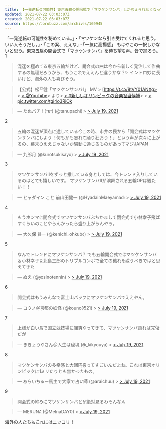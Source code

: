 ```yaml
---
title: 【一発逆転の可能性】東京五輪の開会式で「マツケンサンバ」しか考えられなくなってきた９選
updated: 2021-07-22 03:03:07Z
created: 2021-07-22 03:03:07Z
source: https://corobuzz.com/archives/169945
---
```


「一発逆転の可能性を秘めている。」・「マツケンなら引き受けてくれると思う。いい人そうだし。」・「この案、ええな」・「一気に高揚感」
もはやこの一択しかないと思う。東京五輪の開会式で「マツケンサンバ」を待ち望む声。皆で踊ろう。
1
> 混迷を極めてる東京五輪だけど、開会式の曲は今から新しく発注して作曲するの無理だろうから、もうこれでええんと違うかな？✨
> イントロ妙に長いけど、海外の人も喜びそう。

> 【公式】松平健「マツケンサンバⅡ」 MV > [https://t.co/8tVY01ANXg>   > [> @YouTube](https://twitter.com/YouTube?ref_src=twsrc%5Etfw)> より> [> #新しいオリンピックの音楽担当候補](https://twitter.com/hashtag/%E6%96%B0%E3%81%97%E3%81%84%E3%82%AA%E3%83%AA%E3%83%B3%E3%83%94%E3%83%83%E3%82%AF%E3%81%AE%E9%9F%B3%E6%A5%BD%E6%8B%85%E5%BD%93%E5%80%99%E8%A3%9C?src=hash&ref_src=twsrc%5Etfw)>   > [> pic.twitter.com/tgi4o3RiOk](https://t.co/tgi4o3RiOk)

> — たぬパチ！(ᵔᴥᵔ) (@tanupachi) > [> July 19, 2021](https://twitter.com/tanupachi/status/1417083710675947529?ref_src=twsrc%5Etfw)

2

> 五輪の混迷が頂点に達している今この時、市井の民から「開会式はマツケンサンバにしよう！何もかも忘れて踊り狂おう！」という声が次々に上がるの、幕末のええじゃないか騒動に通じるものがあってマジJAPAN

> — 九郎月 (@kurotsukisayo) > [> July 19, 2021](https://twitter.com/kurotsukisayo/status/1417098065098395652?ref_src=twsrc%5Etfw)

3
> マツケンサンバIIをずっと推している身としては、今トレンド入りしているのはとても嬉しいです。
> マツケンサンバIIが演舞される五輪OPは観たい！！

> — ヒャダイン こと 前山田健一 (@HyadainMaeyamad) > [> July 19, 2021](https://twitter.com/HyadainMaeyamad/status/1417103933831401472?ref_src=twsrc%5Etfw)

4
> もうホンマに開会式でマツケンサンバぶちかまして閉会式で小林幸子飛ばすくらいのことやらんかったら盛り上がらんやろ。

> — 大久保 賢一 (@kenichi_ohkubo) > [> July 19, 2021](https://twitter.com/kenichi_ohkubo/status/1417104837603332097?ref_src=twsrc%5Etfw)

5
> なんでトレンドにマツケンサンバ？
> でも五輪開会式ではマツケンサンバ＆小林幸子＆北島三郎のトリプルコンボで全ての穢れを祓うべきではと思えてきた

> — ぬえ (@yosinotennin) > [> July 19, 2021](https://twitter.com/yosinotennin/status/1417117297693519873?ref_src=twsrc%5Etfw)

6
> 開会式はもうみんなで富士山バックにマツケンサンバでええやん。

> — コウノ＠京都の妖怪 (@kouno0521) > [> July 19, 2021](https://twitter.com/kouno0521/status/1417073638688256004?ref_src=twsrc%5Etfw)

7
> 上様が白い馬で国立競技場に颯爽やってきて、マツケンサンバ踊れば完璧だが

> — ききょうやさん＠人生は秘境 (@_kikyouya) > [> July 19, 2021](https://twitter.com/_kikyouya/status/1417108437775753219?ref_src=twsrc%5Etfw)

8
> マツケンサンバの多幸感と大団円感ってすごいんだよね。これは東京オリンピックに1ミリたりとも無かったもの。

> — あらいちゅー馬主で大家で占い師 (@araichuu) > [> July 19, 2021](https://twitter.com/araichuu/status/1417079263975546887?ref_src=twsrc%5Etfw)

9
> 開会式の締めにマツケンサンバとか絶対見るわそんなん

> — MERUNA (@MelnaDAY0) > [> July 19, 2021](https://twitter.com/MelnaDAY0/status/1417108981412077571?ref_src=twsrc%5Etfw)

海外の人たちもこれにはニッコリ！